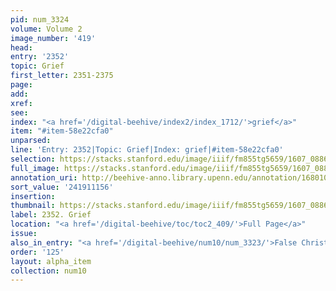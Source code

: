 ```yaml
---
pid: num_3324
volume: Volume 2
image_number: '419'
head:
entry: '2352'
topic: Grief
first_letter: 2351-2375
page:
add:
xref:
see:
index: "<a href='/digital-beehive/index2/index_1712/'>grief</a>"
item: "#item-58e22cfa0"
unparsed:
line: 'Entry: 2352|Topic: Grief|Index: grief|#item-58e22cfa0'
selection: https://stacks.stanford.edu/image/iiif/fm855tg5659/1607_0886/581,1156,2678,225/full/0/default.jpg
full_image: https://stacks.stanford.edu/image/iiif/fm855tg5659/1607_0886/full/full/0/default.jpg
annotation_uri: http://beehive-anno.library.upenn.edu/annotation/1680102308773
sort_value: '241911156'
insertion:
thumbnail: https://stacks.stanford.edu/image/iiif/fm855tg5659/1607_0886/581,1156,600,180/250,/0/default.jpg
label: 2352. Grief
location: "<a href='/digital-beehive/toc/toc2_409/'>Full Page</a>"
issue:
also_in_entry: "<a href='/digital-beehive/num10/num_3323/'>False Christs</a>"
order: '125'
layout: alpha_item
collection: num10
---
```

